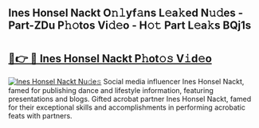 ## Ines Honsel Nackt O𝚗𝚕yf𝚊ns L𝚎a𝚔ed N𝚞𝚍es - Part-ZDu P𝚑𝚘tos Vi𝚍𝚎o - H𝚘𝚝 Part L𝚎a𝚔s BQj1s

# <h2><a href="http://kf3g5vl.oniu.top/?m=Ines+Honsel+Nackt">🔗👉 🔴 Ines Honsel Nackt P𝚑ot𝚘𝚜 V𝚒d𝚎o</a></h2>

[![Ines Honsel Nackt Nu𝚍e𝚜](https://i.imgur.com/0qMVB7G.gif)](http://kf3g5vl.oniu.top/?m=Ines+Honsel+Nackt)
Social media influencer Ines Honsel Nackt, famed for publishing dance and lifestyle information, featuring presentations and blogs. Gifted acrobat partner Ines Honsel Nackt, famed for their exceptional skills and accomplishments in performing acrobatic feats with partners.  
